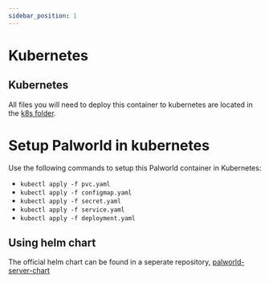 ```yaml
---
sidebar_position: 1
---
```


# Kubernetes

## Kubernetes

All files you will need to deploy this container to kubernetes are located in the [k8s folder](https://github.com/thijsvanloef/palworld-server-docker/tree/main/k8s).

# Setup Palworld in kubernetes

Use the following commands to setup this Palworld container in Kubernetes:

* `kubectl apply -f pvc.yaml`
* `kubectl apply -f configmap.yaml`
* `kubectl apply -f secret.yaml`
* `kubectl apply -f service.yaml`
* `kubectl apply -f deployment.yaml`


## Using helm chart

The official helm chart can be found in a seperate repository, [palworld-server-chart](https://github.com/Twinki14/palworld-server-chart)